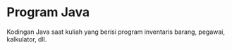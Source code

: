 # Program Java
Kodingan Java saat kuliah yang berisi program inventaris barang, pegawai, kalkulator, dll.
